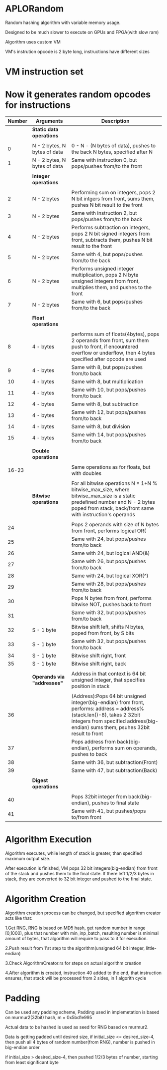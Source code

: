 # APLORandom
Random hashing algorithm with variable memory usage.

Designed to be much slower to execute on GPUs and FPGA(with slow ram)

Algorithm uses custom VM

VM's instrution opcode is 2 byte long, instructions have different sizes

# VM instruction set
# Now it generates random opcodes for instructions

Number | Arguments | Description 
-------|-----------|------------
||**Static data operations**|
|||
0|N - 2 bytes, N bytes of data|0 - N - (N bytes of data), pushes to the back N bytes, specified after N
1|N - 2 bytes, N bytes of data|Same with instruction 0, but pops/pushes from/to the front
|||
||**Integer operations**|
|||
2|N - 2 bytes|Performing sum on integers, pops 2 N bit intgers from front, sums them, pushes N bit result to the front
3|N - 2 bytes|Same with instruction 2, but pops/pushes from/to the back
4|N - 2 bytes|Performs subtraction on integers, pops 2 N bit signed integers from front, subtracts them, pushes N bit result to the front
5|N - 2 bytes|Same with 4, but pops/pushes from/to the back
6|N - 2 bytes|Performs unsigned integer multiplication, pops 2 N byte unsigned integers from front, multiplies them, and pushes to the front
7|N - 2 bytes|Same with 6, but pops/pushes from/to the back
|||
||**Float operations**|
|||
8|4 - bytes|performs sum of floats(4bytes), pops 2 operands from front, sum them push to front, if encountered overflow or underflow, then 4 bytes specified after opcode are used
9|4 - bytes|Same with 8, but pops/pushes from/to back
10|4 - bytes|Same with 8, but multiplication
11|4 - bytes|Same with 10, but pops/pushes from/to back
12|4 - bytes|Same with 8, but subtraction
13|4 - bytes|Same with 12, but pops/pushes from/to back
14|4 - bytes|Same with 8, but division
15|4 - bytes|Same with 14, but pops/pushes from/to back
|||
||**Double operations**|
|||
16-23||Same operations as for floats, but with doubles
|||
||**Bitwise operations**|For all bitwise operations N = 1+N % bitwise_max_size, where bitwise_max_size is a static predefined number and N - 2 bytes poped from stack, back/front same with instruction's operands
|||
24||Pops 2 operands with size of N bytes from front, performs logical OR(|) pushes result back to front
25||Same with 24, but pops/pushes from/to back
26||Same with 24, but logical AND(&)
27||Same with 26, but pops/pushes from/to back
28||Same with 24, but logical XOR(^)
29||Same with 28, but pops/pushes from/to back
30||Pops N bytes from front, performs bitwise NOT, pushes back to front
31||Same with 32, but pops/pushes from/to back
32|S - 1 byte|Bitwise shift left, shifts N bytes, poped from front, by S bits
33|S - 1 byte|Same with 32, but pops/pushes from/to back
34|S - 1 byte|Bitwise shift right, front
35|S - 1 byte|Bitwise shift right, back
|||
||**Operands via "addresses"**|Address in that context is 64 bit unsigned integer, that specifies position in stack
|||
36||(Address):Pops 64 bit unsigned integer(big-endian) from front, performs: address = address%(stack.len()-8), takes 2 32bit integers from specified address(big-endian) sums them, psuhes 32bit result to front
37||Pops address from back(big-endian), performs sum on operands, pushes to back
38||Same with 36, but subtraction(Front)
39||Same with 47, but subtraction(Back)
|||
||**Digest operations**|
|||
40||Pops 32bit integer from back(big-endian), pushes to final state
41||Same with 41, but pushes/pops to/from front


# Algorithm Execution

Algorithm executes, while length of stack is greater, than specified maximum output size.

After execution is finished, VM pops 32 bit integers(big-endian) from front of the stack and pushes them to the final state. If there left 1/2/3 bytes in stack, they are converted to 32 bit integer and pushed to the final state.

# Algorithm Creation

Algorithm creation process can be changed, but specified algorithm creator acts like that:

1.Get RNG, RNG is based on MD5 hash, get random number in range [0,1000), plus that number with min_inp_batch, resulting number is minimal amount of bytes, that algorithm will require to pass to it for execution.

2.Push result from 1'st step to the algorithm(unsigned 64 bit integer, little-endian)

3.Check AlgorithmCreator.rs for steps on actual algorithm creation

4.After algorithm is created, instruction 40 added to the end, that instruction ensures, that stack will be processed from 2 sides, in 1 algorith cycle

# Padding

Can be used any padding scheme, Padding used in implemetation is based on murmur2(32bit) hash, m = 0x5bd1e995

Actual data to be hashed is used as seed for RNG based on murmur2.

Data is getting padded until desired size, if initial_size <= desired_size-4, then push all 4 bytes of random number(from RNG), number is pushed in big-endian order

if initial_size > desired_size-4, then pushed 1/2/3 bytes of number, starting from least significant byte







